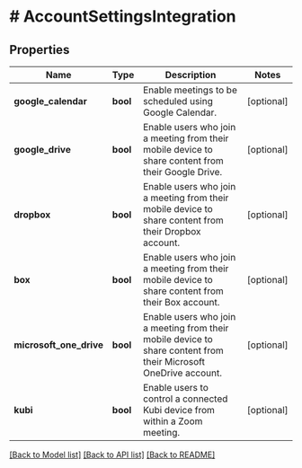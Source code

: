 # # AccountSettingsIntegration

## Properties

Name | Type | Description | Notes
------------ | ------------- | ------------- | -------------
**google_calendar** | **bool** | Enable meetings to be scheduled using Google Calendar. | [optional] 
**google_drive** | **bool** | Enable users who join a meeting from their mobile device to share content from their Google Drive. | [optional] 
**dropbox** | **bool** | Enable users who join a meeting from their mobile device to share content from their Dropbox account. | [optional] 
**box** | **bool** | Enable users who join a meeting from their mobile device to share content from their Box account. | [optional] 
**microsoft_one_drive** | **bool** | Enable users who join a meeting from their mobile device to share content from their Microsoft OneDrive account. | [optional] 
**kubi** | **bool** | Enable users to control a connected Kubi device from within a Zoom meeting. | [optional] 

[[Back to Model list]](../../README.md#documentation-for-models) [[Back to API list]](../../README.md#documentation-for-api-endpoints) [[Back to README]](../../README.md)


